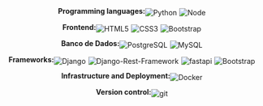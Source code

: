 <style>
  .badge-container {
    display: flex;
    justify-content: center;
    align-items: center;
    margin-bottom: 10px;
  }

  .category-title {
    font-weight: bold;
    margin-bottom: 5px;
  }

  .badge {
    margin-right: 5px;
  }
</style>

<div align="center">
  <div class="badge-container">
    <div class="category-title">Programming languages:</div>
    <img class="badge" alt="Python" src="https://img.shields.io/badge/python-3670A0?style=for-the-badge&logo=python&logoColor=ffdd54"/>
    <img class="badge" alt="Node" src="https://img.shields.io/badge/node.js-6DA55F?style=for-the-badge&logo=node.js&logoColor=white"/>
  </div>

  <div class="badge-container">
    <div class="category-title">Frontend:</div>
    <img class="badge" alt="HTML5" src="https://img.shields.io/badge/HTML5-E34F26?style=for-the-badge&logo=html5&logoColor=white"/>
    <img class="badge" alt="CSS3" src="https://img.shields.io/badge/CSS3-1572B6?style=for-the-badge&logo=css3&logoColor=white"/>
    <img class="badge" alt="Bootstrap" src="https://img.shields.io/badge/Bootstrap-563D7C?style=for-the-badge&logo=bootstrap&logoColor=white"/>
  </div>

  <div class="badge-container">
    <div class="category-title">Banco de Dados:</div>
    <img class="badge" alt="PostgreSQL" src="https://img.shields.io/badge/PostgreSQL-316192?style=for-the-badge&logo=postgresql&logoColor=white"/>
    <img class="badge" alt="MySQL" src="https://img.shields.io/badge/mysql-%2300f.svg?style=for-the-badge&logo=mysql&logoColor=gray"/>
  </div>

  <div class="badge-container">
    <div class="category-title">Frameworks:</div>
    <img class="badge" alt="Django" src="https://img.shields.io/badge/Django-092E20?style=for-the-badge&logo=django&logoColor=green"/>
    <img class="badge" alt="Django-Rest-Framework" src="https://img.shields.io/badge/DJANGO-REST-ff1709?style=for-the-badge&logo=django&logoColor=white&color=ff1709&labelColor=gray"/>
    <img class="badge" alt="fastapi" src="https://img.shields.io/badge/FastAPI-005571?style=for-the-badge&logo=fastapi"/>
    <img class="badge" alt="Bootstrap" src="https://img.shields.io/badge/Bootstrap-563D7C?style=for-the-badge&logo=bootstrap&logoColor=white"/>
  </div>

  <div class="badge-container">
    <div class="category-title">Infrastructure and Deployment:</div>
    <img class="badge" alt="Docker" src="https://img.shields.io/badge/docker-%230db7ed.svg?style=for-the-badge&logo=docker&logoColor=white"/>
  </div>

  <div class="badge-container">
    <div class="category-title">Version control:</div>
    <img class="badge" alt="git" src="https://img.shields.io/badge/Git-F05032?style=for-the-badge&logo=git&logoColor=white"/>
  </div>
</div>
